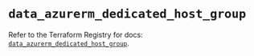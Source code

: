 # `data_azurerm_dedicated_host_group`

Refer to the Terraform Registry for docs: [`data_azurerm_dedicated_host_group`](https://registry.terraform.io/providers/hashicorp/azurerm/4.49.0/docs/data-sources/dedicated_host_group).
